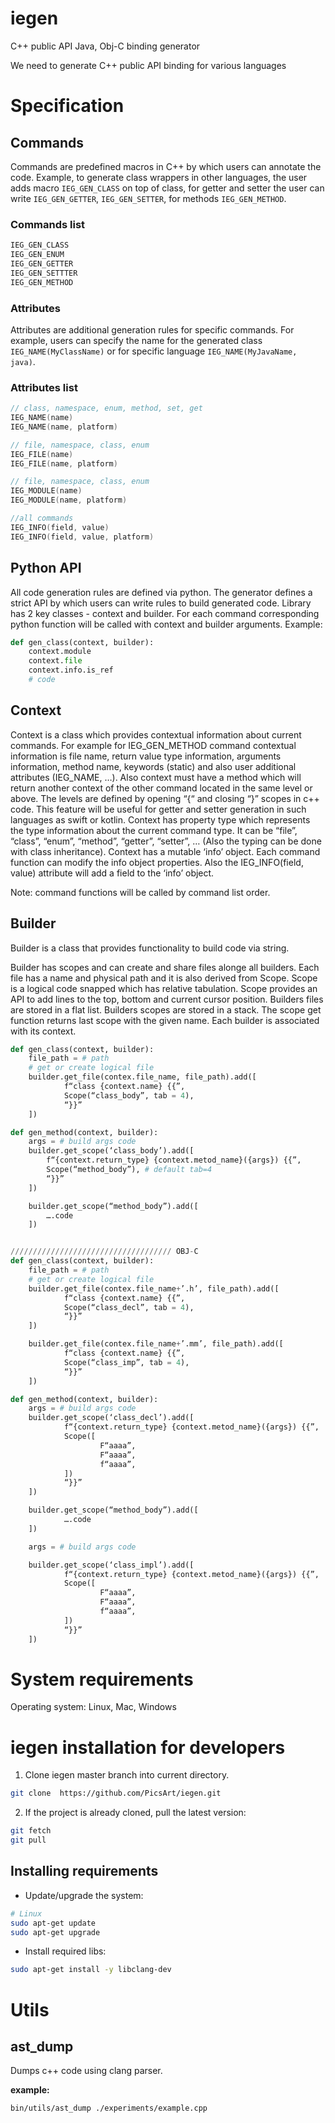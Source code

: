 # iegen
C++ public API Java, Obj-C binding generator


We need to generate C++ public API binding for various languages


# Specification

## Commands

Commands are predefined macros in C++ by which users can annotate the code. Example, to generate class wrappers in other languages, the user adds macro ``IEG_GEN_CLASS`` on top of class, for getter and setter the user can write ``IEG_GEN_GETTER``, ``IEG_GEN_SETTER``, for methods ``IEG_GEN_METHOD``.

### Commands list
```c++
IEG_GEN_CLASS
IEG_GEN_ENUM
IEG_GEN_GETTER
IEG_GEN_SETTTER
IEG_GEN_METHOD
```
### Attributes

Attributes are additional generation rules for specific commands. For example, users can specify the name for the generated class ``IEG_NAME(MyClassName)`` or for specific language ``IEG_NAME(MyJavaName, java)``.

### Attributes list
```c++
// class, namespace, enum, method, set, get
IEG_NAME(name)
IEG_NAME(name, platform)

// file, namespace, class, enum
IEG_FILE(name)
IEG_FILE(name, platform)

// file, namespace, class, enum
IEG_MODULE(name)
IEG_MODULE(name, platform)

//all commands
IEG_INFO(field, value)
IEG_INFO(field, value, platform)
```
## Python API

All code generation rules are defined via python. The generator defines a strict API by which users can write rules to build generated code.  Library has 2 key classes - context and builder. For each command corresponding python function will be called with context and builder arguments.  Example:
```python
def gen_class(context, builder):
	context.module
	context.file
	context.info.is_ref
	# code
```
## Context

Context is a class which provides contextual information about current commands. For example for IEG_GEN_METHOD command contextual information is file name, return value type information, arguments information, method name, keywords (static) and also user additional attributes (IEG_NAME, …). 
Also context must have a method which will return another context  of the  other command located in the same level or above. The levels are defined by opening “{“ and closing “}” scopes in c++ code. This feature will be useful for getter and setter generation in such  languages as swift or kotlin.
Context has property type which represents the type information about the current command type. It can be “file”, “class”, “enum”, “method”, “getter”, “setter”, … (Also the typing can be done with class inheritance). Context has a mutable ‘info’ object. Each command function can modify the info object properties. Also the IEG_INFO(field, value) attribute will add a field to the ‘info’ object.

Note: command functions will be called by command list order.

## Builder
Builder is a class that provides functionality to build code via string.

Builder has scopes and can create and share files alonge all builders. Each file has a name and physical path and it is also derived from Scope. Scope is a logical code snapped which has relative tabulation. 
Scope provides an API to add lines to the top, bottom and current cursor position.
Builders files are stored in a flat list. 
Builders scopes are stored in a stack. The scope get function returns last scope with the given name.
Each builder is associated with its context.  

```python
def gen_class(context, builder):
	file_path = # path
	# get or create logical file
	builder.get_file(contex.file_name, file_path).add([
			f“class {context.name} {{”,
			Scope(“class_body”, tab = 4),
			“}}”
	])

def gen_method(context, builder):
	args = # build args code
	builder.get_scope(‘class_body’).add([
		f“{context.return_type} {context.metod_name}({args}) {{”,
		Scope(“method_body”), # default tab=4
		“}}”
	])

	builder.get_scope(“method_body”).add([
		….code
	])


//////////////////////////////////// OBJ-C
def gen_class(context, builder):
	file_path = # path
	# get or create logical file
	builder.get_file(contex.file_name+’.h’, file_path).add([
			f“class {context.name} {{”,
			Scope(“class_decl”, tab = 4),
			“}}”
	])

	builder.get_file(contex.file_name+’.mm’, file_path).add([
			f“class {context.name} {{”,
			Scope(“class_imp”, tab = 4),
			“}}”
	])

def gen_method(context, builder):
	args = # build args code
	builder.get_scope(‘class_decl’).add([
			f“{context.return_type} {context.metod_name}({args}) {{”,
			Scope([
					F“aaaa”,
					F“aaaa”,
					f“aaaa”,
			])
			“}}”
	])

	builder.get_scope(“method_body”).add([
			….code
	])

	args = # build args code

	builder.get_scope(‘class_impl’).add([
			f“{context.return_type} {context.metod_name}({args}) {{”,
			Scope([
					F“aaaa”,
					F“aaaa”,
					f“aaaa”,
			])
			“}}”
	])


```


# System requirements
 Operating system: Linux, Mac, Windows

# iegen installation for developers

1. Clone iegen master branch into current directory.
 ```bash
 git clone  https://github.com/PicsArt/iegen.git
 ```
2. If the project is already cloned, pull the latest version:

 ```bash
 git fetch
 git pull
 ```
## Installing requirements

 + Update/upgrade the system:
 ```bash
 # Linux
 sudo apt-get update
 sudo apt-get upgrade
 ```
 + Install required libs:
 ```bash
 sudo apt-get install -y libclang-dev
 ```


# Utils

## ast_dump
 Dumps c++ code using clang parser.

**example:** 
```bash
bin/utils/ast_dump ./experiments/example.cpp
```
